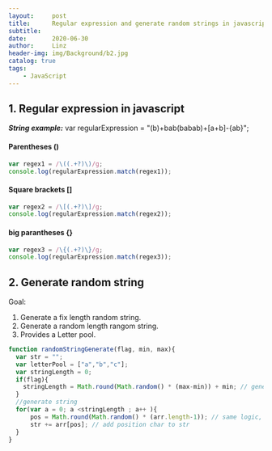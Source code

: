 ```yaml
---
layout:     post
title:      Regular expression and generate random strings in javascript
subtitle:   
date:       2020-06-30
author:     Linz
header-img: img/Background/b2.jpg
catalog: true
tags:
    - JavaScript
---
```


## 1. Regular expression in javascript

***String example:***
var regularExpression = "(b)+bab(babab)+[a+b]-{ab}";

#### Parentheses ()
```javascript 
var regex1 = /\((.+?)\)/g;  
console.log(regularExpression.match(regex1)); 
```
#### Square brackets []
```javascript 
var regex2 = /\[(.+?)\]/g; 
console.log(regularExpression.match(regex2)); 
```

#### big parantheses {}
```javascript 
var regex3 = /\{(.+?)\}/g; 
console.log(regularExpression.match(regex3)); 
```

## 2. Generate random string
Goal: 
1. Generate a fix length random string.
2. Generate a random length rangom string.
3. Provides a Letter pool.
```javascript 
function randomStringGenerate(flag, min, max){
  var str = "";
  var letterPool = ["a","b","c"];
  var stringLength = 0;
  if(flag){
    stringLength = Math.round(Math.random() * (max-min)) + min; // generate a number
  }
  //generate string
  for(var a = 0; a <stringLength ; a++ ){
      pos = Math.round(Math.random() * (arr.length-1)); // same logic, generate a number
      str += arr[pos]; // add position char to str
  }
}
```